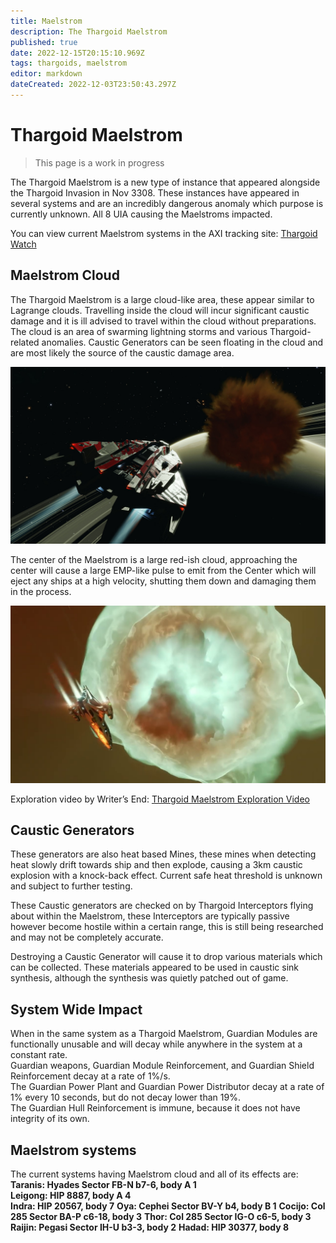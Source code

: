 ```yaml
---
title: Maelstrom
description: The Thargoid Maelstrom
published: true
date: 2022-12-15T20:15:10.969Z
tags: thargoids, maelstrom
editor: markdown
dateCreated: 2022-12-03T23:50:43.297Z
---
```


# Thargoid Maelstrom

> This page is a work in progress

The Thargoid Maelstrom is a new type of instance that appeared alongside the Thargoid Invasion in Nov 3308. These instances have appeared in several systems and are an incredibly dangerous anomaly which purpose is currently unknown. All 8 UIA causing the Maelstroms impacted.

You can view current Maelstrom systems in the AXI tracking site: [Thargoid Watch](https://www.antixenoinitiative.com/watch)

## Maelstrom Cloud

The Thargoid Maelstrom is a large cloud-like area, these appear similar to Lagrange clouds. Travelling inside the cloud will incur significant caustic damage and it is ill advised to travel within the cloud without preparations. The cloud is an area of swarming lightning storms and various Thargoid-related anomalies. Caustic Generators can be seen floating in the cloud and are most likely the source of the caustic damage area.

![elite-dangerous-thargoid-invasion-update-14.jpg](/elite-dangerous-thargoid-invasion-update-14.jpg)

The center of the Maelstrom is a large red-ish cloud, approaching the center will cause a large EMP-like pulse to emit from the Center which will eject any ships at a high velocity, shutting them down and damaging them in the process.

![maxresdefault.jpg](/maxresdefault.jpg)

Exploration video by Writer’s End: [Thargoid Maelstrom Exploration Video](https://youtu.be/3NqAGO6oX_Q)

## Caustic Generators

These generators are also heat based Mines, these mines when detecting heat slowly drift towards ship and then explode, causing a 3km caustic explosion with a knock-back effect. Current safe heat threshold is unknown and subject to further testing.

These Caustic generators are checked on by Thargoid Interceptors flying about within the Maelstrom, these Interceptors are typically passive however become hostile within a certain range, this is still being researched and may not be completely accurate.

Destroying a Caustic Generator will cause it to drop various materials which can be collected. These materials appeared to be used in caustic sink synthesis, although the synthesis was quietly patched out of game.

## System Wide Impact

When in the same system as a Thargoid Maelstrom, Guardian Modules are functionally unusable and will decay while anywhere in the system at a constant rate.  
Guardian weapons, Guardian Module Reinforcement, and Guardian Shield Reinforcement decay at a rate of 1%/s.  
The Guardian Power Plant and Guardian Power Distributor decay at a rate of 1% every 10 seconds, but do not decay lower than 19%.  
The Guardian Hull Reinforcement is immune, because it does not have integrity of its own.

## Maelstrom systems

The current systems having Maelstrom cloud and all of its effects are:  
**Taranis: Hyades Sector FB-N b7-6, body A 1**  
**Leigong: HIP 8887, body A 4**  
**Indra: HIP 20567, body 7**
**Oya: Cephei Sector BV-Y b4, body B 1**
**Cocijo: Col 285 Sector BA-P c6-18, body 3**
**Thor: Col 285 Sector IG-O c6-5, body 3**
**Raijin: Pegasi Sector IH-U b3-3, body 2**
**Hadad: HIP 30377, body 8**